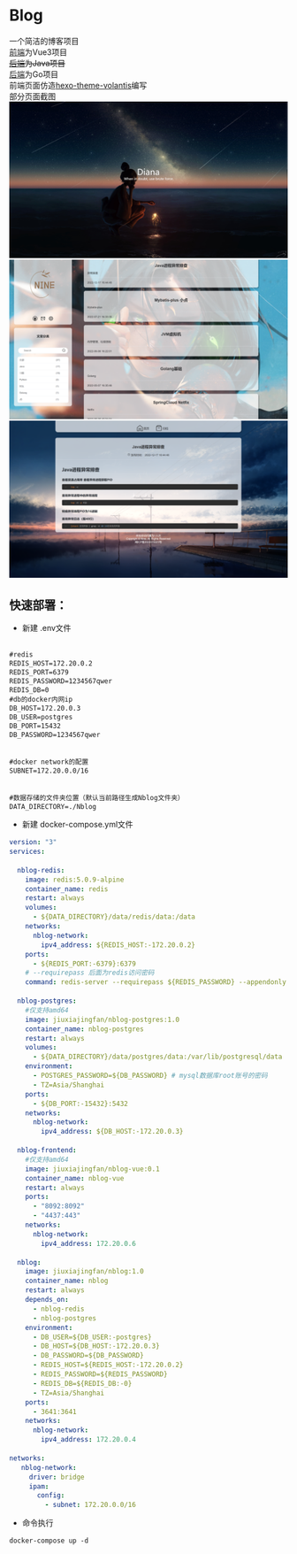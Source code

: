 # Blog
一个简洁的博客项目 \
[前端](https://github.com/jiuxiajingfan/blog-vue)为Vue3项目 \
~~[后端](https://github.com/jiuxiajingfan/blog)为Java项目~~\
[后端](https://github.com/jiuxiajingfan/blog)为Go项目\
前端页面仿造[hexo-theme-volantis](https://volantis.js.org)编写\
部分页面截图
![img.png](img.png)
![img_1.png](img_1.png)
![img_2.png](img_2.png)

## 快速部署：
- 新建 .env文件
```

#redis
REDIS_HOST=172.20.0.2
REDIS_PORT=6379
REDIS_PASSWORD=1234567qwer
REDIS_DB=0
#db的docker内网ip
DB_HOST=172.20.0.3
DB_USER=postgres
DB_PORT=15432
DB_PASSWORD=1234567qwer


#docker network的配置
SUBNET=172.20.0.0/16


#数据存储的文件夹位置（默认当前路径生成Nblog文件夹）
DATA_DIRECTORY=./Nblog
```
- 新建 docker-compose.yml文件
```yaml
version: "3"
services:

  nblog-redis:
    image: redis:5.0.9-alpine
    container_name: redis
    restart: always
    volumes:
      - ${DATA_DIRECTORY}/data/redis/data:/data
    networks:
      nblog-network:
        ipv4_address: ${REDIS_HOST:-172.20.0.2}
    ports:
      - ${REDIS_PORT:-6379}:6379
    # --requirepass 后面为redis访问密码
    command: redis-server --requirepass ${REDIS_PASSWORD} --appendonly yes
        
  nblog-postgres:
    #仅支持amd64
    image: jiuxiajingfan/nblog-postgres:1.0
    container_name: nblog-postgres
    restart: always
    volumes:
      - ${DATA_DIRECTORY}/data/postgres/data:/var/lib/postgresql/data
    environment:
      - POSTGRES_PASSWORD=${DB_PASSWORD} # mysql数据库root账号的密码
      - TZ=Asia/Shanghai
    ports:
      - ${DB_PORT:-15432}:5432
    networks:
      nblog-network:
        ipv4_address: ${DB_HOST:-172.20.0.3}
      
  nblog-frontend:
    #仅支持amd64
    image: jiuxiajingfan/nblog-vue:0.1
    container_name: nblog-vue
    restart: always
    ports:
      - "8092:8092"
      - "4437:443"
    networks:
      nblog-network:
        ipv4_address: 172.20.0.6
  
  nblog:
    image: jiuxiajingfan/nblog:1.0
    container_name: nblog
    restart: always
    depends_on:
      - nblog-redis
      - nblog-postgres
    environment:
      - DB_USER=${DB_USER:-postgres}
      - DB_HOST=${DB_HOST:-172.20.0.3}
      - DB_PASSWORD=${DB_PASSWORD}
      - REDIS_HOST=${REDIS_HOST:-172.20.0.2}
      - REDIS_PASSWORD=${REDIS_PASSWORD}
      - REDIS_DB=${REDIS_DB:-0}
      - TZ=Asia/Shanghai
    ports:
      - 3641:3641
    networks:
      nblog-network:
        ipv4_address: 172.20.0.4
    
networks:
   nblog-network:
     driver: bridge
     ipam:
       config:
         - subnet: 172.20.0.0/16
```
- 命令执行
```shell
docker-compose up -d
```